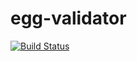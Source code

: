 # egg-validator

[![Build Status](https://www.travis-ci.org/CNBlackJ/egg-validator.svg?branch=master)](https://www.travis-ci.org/CNBlackJ/egg-validator)